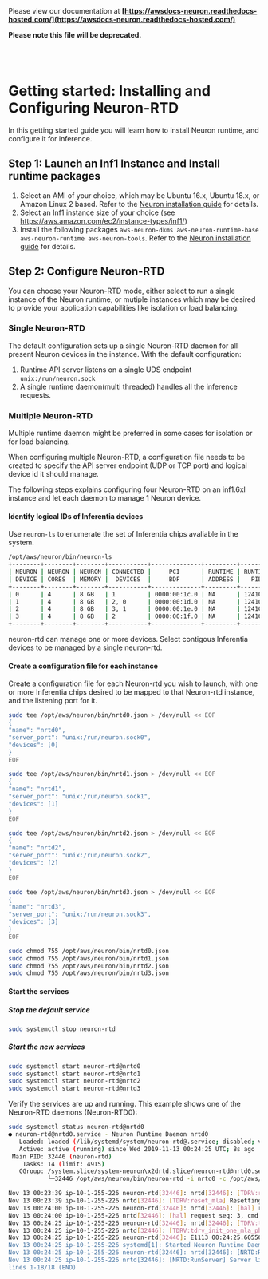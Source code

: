 </br>
</br>

Please view our documentation at **[https://awsdocs-neuron.readthedocs-hosted.com/](https://awsdocs-neuron.readthedocs-hosted.com/)** 

**Please note this file will be deprecated.**

</br>
</br>



# Getting started:  Installing and Configuring Neuron-RTD

In this getting started guide you will learn how to install Neuron runtime, and configure it for inference. 


## Step 1: Launch an Inf1 Instance and Install runtime packages

1. Select an AMI of your choice, which may be Ubuntu 16.x, Ubuntu 18.x, or Amazon Linux 2 based. Refer to the [Neuron installation guide](../neuron-install-guide.md) for details. 
2. Select an Inf1 instance size of your choice (see https://aws.amazon.com/ec2/instance-types/inf1/)
3. Install the following packages `aws-neuron-dkms aws-neuron-runtime-base aws-neuron-runtime aws-neuron-tools`. Refer to the [Neuron installation guide](../neuron-install-guide.md) for details. 

## Step 2: Configure Neuron-RTD
You can choose your Neuron-RTD mode, either select to run a single instance of the Neuron runtime, or mutiple instances which may be desired to provide your application capabilities like isolation or load balancing.


### Single Neuron-RTD
The default configuration sets up a single Neuron-RTD daemon for all present Neuron devices in the instance.
With the default configuration:
1. Runtime API server listens on a single UDS endpoint `unix:/run/neuron.sock`
2. A single runtime daemon(multi threaded) handles all the inference requests.


### Multiple Neuron-RTD
Multiple runtime daemon might be preferred in some cases for isolation or for load balancing.

When configuring multiple Neuron-RTD, a configuration file needs to be created to specify the API server endpoint (UDP or TCP port) and logical device id it should manage.

The following steps explains configuring four Neuron-RTD on an inf1.6xl instance and let each daemon to manage 1 Neuron device.

#### Identify logical IDs of Inferentia devices
Use `neuron-ls` to enumerate the set of Inferentia chips avaliable in the system.

```bash
/opt/aws/neuron/bin/neuron-ls
+--------+--------+--------+-----------+--------------+---------+---------+---------+
| NEURON | NEURON | NEURON | CONNECTED |     PCI      | RUNTIME | RUNTIME | RUNTIME |
| DEVICE | CORES  | MEMORY |  DEVICES  |     BDF      | ADDRESS |   PID   | VERSION |
+--------+--------+--------+-----------+--------------+---------+---------+---------+
| 0      | 4      | 8 GB   | 1         | 0000:00:1c.0 | NA      | 12410   | NA      |
| 1      | 4      | 8 GB   | 2, 0      | 0000:00:1d.0 | NA      | 12410   | NA      |
| 2      | 4      | 8 GB   | 3, 1      | 0000:00:1e.0 | NA      | 12410   | NA      |
| 3      | 4      | 8 GB   | 2         | 0000:00:1f.0 | NA      | 12410   | NA      |
+--------+--------+--------+-----------+--------------+---------+---------+---------+
```

neuron-rtd can manage one or more devices. Select contigous Inferentia devices to be managed by a single neuron-rtd. 


#### Create a configuration file for each instance
Create a configuration file for each Neuron-rtd you wish to launch, with one or more Inferentia chips desired to be mapped to that Neuron-rtd instance, and the listening port for it.

```bash
sudo tee /opt/aws/neuron/bin/nrtd0.json > /dev/null << EOF
{
"name": "nrtd0",
"server_port": "unix:/run/neuron.sock0",
"devices": [0]
}
EOF

sudo tee /opt/aws/neuron/bin/nrtd1.json > /dev/null << EOF
{
"name": "nrtd1",
"server_port": "unix:/run/neuron.sock1",
"devices": [1]
}
EOF

sudo tee /opt/aws/neuron/bin/nrtd2.json > /dev/null << EOF
{
"name": "nrtd2",
"server_port": "unix:/run/neuron.sock2",
"devices": [2]
}
EOF

sudo tee /opt/aws/neuron/bin/nrtd3.json > /dev/null << EOF
{
"name": "nrtd3",
"server_port": "unix:/run/neuron.sock3",
"devices": [3]
}
EOF

sudo chmod 755 /opt/aws/neuron/bin/nrtd0.json
sudo chmod 755 /opt/aws/neuron/bin/nrtd1.json
sudo chmod 755 /opt/aws/neuron/bin/nrtd2.json
sudo chmod 755 /opt/aws/neuron/bin/nrtd3.json
```


#### Start the services
##### Stop the default service
```bash
sudo systemctl stop neuron-rtd
```

##### Start the new services
```bash
sudo systemctl start neuron-rtd@nrtd0
sudo systemctl start neuron-rtd@nrtd1
sudo systemctl start neuron-rtd@nrtd2
sudo systemctl start neuron-rtd@nrtd3
```

Verify the services are up and running. This example shows one of the Neuron-RTD daemons (Neuron-RTD0):

```bash
sudo systemctl status neuron-rtd@nrtd0
● neuron-rtd@nrtd0.service - Neuron Runtime Daemon nrtd0
   Loaded: loaded (/lib/systemd/system/neuron-rtd@.service; disabled; vendor preset: enabled)
   Active: active (running) since Wed 2019-11-13 00:24:25 UTC; 8s ago
 Main PID: 32446 (neuron-rtd)
    Tasks: 14 (limit: 4915)
   CGroup: /system.slice/system-neuron\x2drtd.slice/neuron-rtd@nrtd0.service
           └─32446 /opt/aws/neuron/bin/neuron-rtd -i nrtd0 -c /opt/aws/neuron/config/neuron-rtd.config

Nov 13 00:23:39 ip-10-1-255-226 neuron-rtd[32446]: nrtd[32446]: [TDRV:reset_mla] Resetting 0000:00:1f.0
Nov 13 00:23:39 ip-10-1-255-226 nrtd[32446]: [TDRV:reset_mla] Resetting 0000:00:1f.0
Nov 13 00:24:00 ip-10-1-255-226 neuron-rtd[32446]: nrtd[32446]: [hal] request seq: 3, cmd: 1 timed out
Nov 13 00:24:00 ip-10-1-255-226 nrtd[32446]: [hal] request seq: 3, cmd: 1 timed out
Nov 13 00:24:25 ip-10-1-255-226 neuron-rtd[32446]: nrtd[32446]: [TDRV:tdrv_init_one_mla_phase2] Initialized Inferentia: 0000:00:1f.0
Nov 13 00:24:25 ip-10-1-255-226 nrtd[32446]: [TDRV:tdrv_init_one_mla_phase2] Initialized Inferentia: 0000:00:1f.0
Nov 13 00:24:25 ip-10-1-255-226 neuron-rtd[32446]: E1113 00:24:25.605502817   32446 socket_utils_common_posix.cc:197] check for SO_REUSEPORT: {"created":"@1573604665.605493059","description":"SO_REUSEPORT unavailab
Nov 13 00:24:25 ip-10-1-255-226 systemd[1]: Started Neuron Runtime Daemon nrtd0.
Nov 13 00:24:25 ip-10-1-255-226 neuron-rtd[32446]: nrtd[32446]: [NRTD:RunServer] Server listening on unix:/run/neuron.sock0
Nov 13 00:24:25 ip-10-1-255-226 nrtd[32446]: [NRTD:RunServer] Server listening on unix:/run/neuron.sock0
lines 1-18/18 (END)
```


